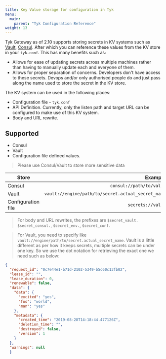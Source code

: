 ```yaml
---
title: Key Value storage for configuration in Tyk
menu:
  main:
    parent: "Tyk Configuration Reference"
weight: 13
---
```


Tyk Gateway as of 2.10 supports storing secrets in KV systems such as
[Vault](https://vaultproject.io), [Consul](https://consul.io). After which you
can reference these values from the KV store in your `tyk.conf`. This has many
benefits such as:

- Allows for ease of updating secrets across multiple machines rather than
  having to manually update each and everyone of them.
- Allows for proper separation of concerns. Developers don't have access to
  these secrets. Devops and/or only authorised people do and just pass along the
  name used to store the secret in the KV store.

The KV system can be used in the following places:

- Configuration file - `tyk.conf`
- API Definition. Currently, only the listen path and target URL can be configured to make use
  of this KV system.
- Body and URL rewrite.



## Supported

- Consul
- Vault
- Configuration file defined values.


> Please use Consul/Vault to store more sensitive data


| Store                           | Example|
| --------------------------------| -----:|
| Consul                          | `consul://path/to/value`                           |
| Vault                           | `vault://engine/path/to/secret.actual_secret_name` |
| Configuration file              | `secrets://value`                                  |


> For body and URL rewrites, the prefixes are `$secret_vault.`
`$secret_consul.`, `$secret_env.`, `$secret_conf.`


> For Vault, you need to specify like
``vault://engine/path/to/secret.actual_secret_name``. Vault is
a little different as per how it keeps secrets, multiple secrets can be under
one key. So we use the dot notation for retrieving the exact one we need such as
below:

```json
{
  "request_id": "0c7e44e1-b71d-2102-5349-b5c60c13fb02",
  "lease_id": "",
  "lease_duration": 0,
  "renewable": false,
  "data": {
    "data": {
      "excited": "yes",
      "foo": "world",
      "man": "yes"
    },
    "metadata": {
      "created_time": "2019-08-28T14:18:44.477126Z",
      "deletion_time": "",
      "destroyed": false,
      "version": 1
    }
  },
  "warnings": null
  }
```





